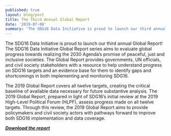 ```yaml
---
published: true
layout: blog/post
title: The Third Annual Global Report
date: '2019-07-08'
summary: 'The SDG16 Data Initiative is proud to launch our third annual Global Report! '
---
```


The SDG16 Data Initiative is proud to launch our third annual Global Report! The SDG16 Data Initiative Global Report series aims to evaluate global progress towards realizing the 2030 Agenda’s promise of peaceful, just and inclusive societies. The Global Report provides governments, UN officials, and civil society stakeholders with a resource to help understand progress on SDG16 targets and an evidence base for them to identify gaps and shortcomings in both implementing and monitoring SDG16.

The 2019 Global Report covers all twelve targets, creating the critical baseline of available data necessary for future substantive analysis. The 2019 Global Report, prepared in light of SDG16’s initial review at the 2019 High-Level Political Forum (HLPF), assess progress made on all twelve targets. Through this review, the 2019 Global Report aims to provide policymakers and civil society actors with pathways forward to improve both SDG16 implementation and data coverage.

**_[Download the report](https://drive.google.com/file/d/1hgQlc8FB22mfO4WLGR7HvyWd-1NIq91k/view?usp=sharing)_**
